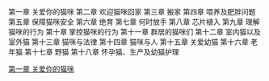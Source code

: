 第一章 关爱你的猫咪
第二章 欢迎猫咪回家
第三章 搬家
第四章 喂养及肥胖问题
第五章 保障猫咪安全
第六章 绝育
第七章 何时放手
第八章 芯片植入
第九章 理解猫咪的行为
第十章 掌控猫咪的行为
第十一章 群居的猫咪们
第十二章 室内猫以及室外猫
第十三章 猫咪与法律
第十四章 猫咪与人
第十五章 关爱幼猫
第十六章 老年猫
第十七章 野猫
第十八章 怀孕猫、生产及幼猫护理


[第一章 关爱你的猫咪](EG01_Caring_for_your_cat.html)
